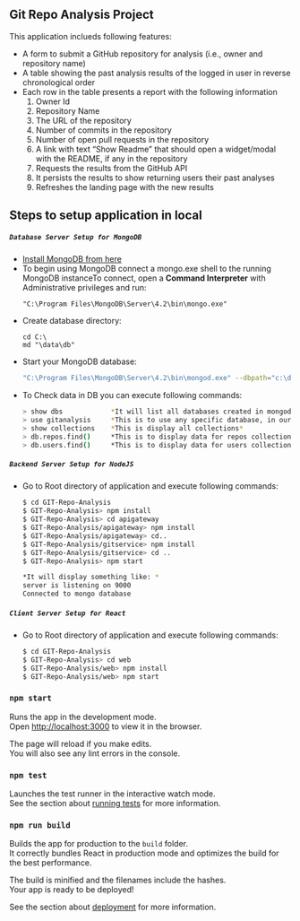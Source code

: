 ## Git Repo Analysis Project

This application inclueds following features:

* A form to submit a GitHub repository for analysis (i.e., owner and repository name)
* A table showing the past analysis results of the logged in user in reverse chronological order
* Each row in the table presents a report with the following information
    1. Owner Id
    1. Repository Name
    1. The URL of the repository
    1. Number of commits in the repository
    1. Number of open pull requests in the repository
    1. A link with text “Show Readme” that should open a widget/modal with the README, if any in the repository
    1. Requests the results from the GitHub API
    1. It persists the results to show returning users their past analyses
    1. Refreshes the landing page with the new results

## Steps to setup application in local

##### `Database Server Setup for MongoDB`

* [Install MongoDB from here](https://docs.mongodb.com/manual/administration/install-community/)
* To begin using MongoDB connect a mongo.exe shell to the running MongoDB instanceTo connect, open a **Command Interpreter** with Administrative privileges and run:
    ````
    "C:\Program Files\MongoDB\Server\4.2\bin\mongo.exe"
    ````
* Create database directory:
    ````
    cd C:\
    md "\data\db"
    ````
* Start your MongoDB database:
    ```sh
    "C:\Program Files\MongoDB\Server\4.2\bin\mongod.exe" --dbpath="c:\data\db"
    ```
* To Check data in DB you can execute following commands:
    ```sh
    > show dbs            *It will list all databases created in mongodb*
    > use gitanalysis     *This is to use any specific database, in our case its gitanalysis*
    > show collections    *This is display all collections*
    > db.repos.find()     *This is to display data for repos collections*
    > db.users.find()     *This is to display data for users collections*
    ```
##### `Backend Server Setup for NodeJS`
* Go to Root directory of application and execute following commands:
    ```sh
    $ cd GIT-Repo-Analysis
    $ GIT-Repo-Analysis> npm install
    $ GIT-Repo-Analysis> cd apigateway
    $ GIT-Repo-Analysis/apigateway> npm install
    $ GIT-Repo-Analysis/apigateway> cd..
    $ GIT-Repo-Analysis/gitservice> npm install
    $ GIT-Repo-Analysis/gitservice> cd ..
    $ GIT-Repo-Analysis> npm start
    
    *It will display something like: *
    server is listening on 9000
    Connected to mongo database
    ````
##### `Client Server Setup for React`
* Go to Root directory of application and execute following commands:
    ```sh
    $ cd GIT-Repo-Analysis
    $ GIT-Repo-Analysis> cd web
    $ GIT-Repo-Analysis/web> npm install
    $ GIT-Repo-Analysis/web> npm start
    ```
### `npm start`
Runs the app in the development mode.<br />
Open [http://localhost:3000](http://localhost:3000) to view it in the browser.

The page will reload if you make edits.<br />
You will also see any lint errors in the console.

### `npm test`

Launches the test runner in the interactive watch mode.<br />
See the section about [running tests](https://facebook.github.io/create-react-app/docs/running-tests) for more information.

### `npm run build`

Builds the app for production to the `build` folder.<br />
It correctly bundles React in production mode and optimizes the build for the best performance.

The build is minified and the filenames include the hashes.<br />
Your app is ready to be deployed!

See the section about [deployment](https://facebook.github.io/create-react-app/docs/deployment) for more information.